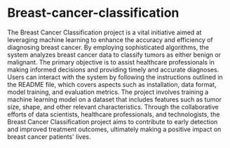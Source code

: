 # Breast-cancer-classification

The Breast Cancer Classification project is a vital initiative aimed at leveraging machine learning to enhance the accuracy and efficiency of diagnosing breast cancer. By employing sophisticated algorithms, the system analyzes breast cancer data to classify tumors as either benign or malignant. The primary objective is to assist healthcare professionals in making informed decisions and providing timely and accurate diagnoses. Users can interact with the system by following the instructions outlined in the README file, which covers aspects such as installation, data format, model training, and evaluation metrics. The project involves training a machine learning model on a dataset that includes features such as tumor size, shape, and other relevant characteristics. Through the collaborative efforts of data scientists, healthcare professionals, and technologists, the Breast Cancer Classification project aims to contribute to early detection and improved treatment outcomes, ultimately making a positive impact on breast cancer patients' lives.

